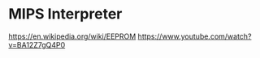 # MIPS Interpreter

https://en.wikipedia.org/wiki/EEPROM
https://www.youtube.com/watch?v=BA12Z7gQ4P0